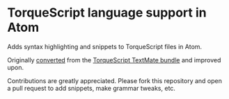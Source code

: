 # TorqueScript language support in Atom

Adds syntax highlighting and snippets to TorqueScript files in Atom.

Originally [converted](http://atom.io/docs/latest-converting-a-text-mate-bundle) from the [TorqueScript TextMate bundle](http://mysterycoconut.com/tsmate/) and improved upon.

Contributions are greatly appreciated. Please fork this repository and open a
pull request to add snippets, make grammar tweaks, etc.
